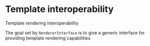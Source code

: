 # Template interoperability

Template rendering interoperability

The goal set by `RendererInterface` is to give a generic interface for providing template rendering capabilities